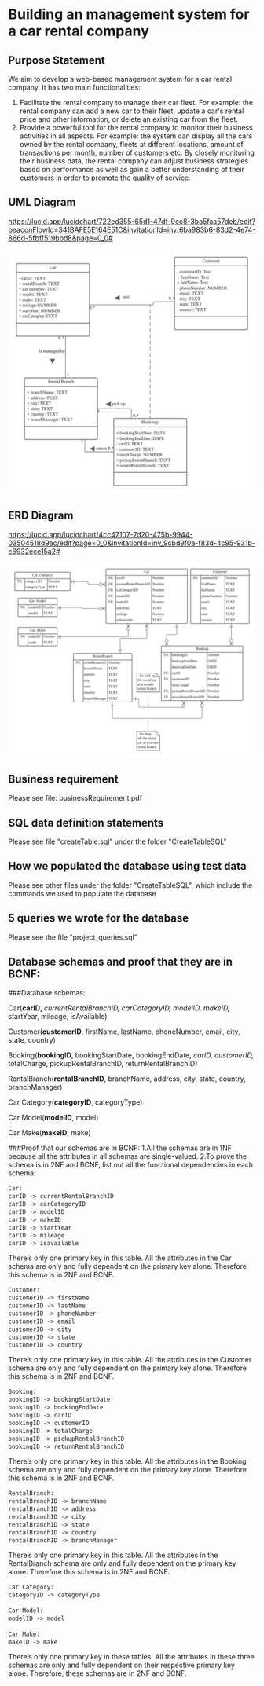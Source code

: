 # Building an management system for a car rental company
## Purpose Statement
We aim to develop a web-based management system for a car rental company. It has two main functionalities: 
1. Facilitate the rental company to manage their car fleet. For example: the rental company can add a new car to their fleet, update a car's rental price and other information, or delete an existing car from the fleet. 
2. Provide a powerful tool for the rental company to monitor their business activities in all aspects. For example: the system can display all the cars owned by the rental company, fleets at different locations, amount of transactions per month, number of customers etc. By closely monitoring their business data, the rental company can adjust business strategies based on performance as well as gain a better understanding of their customers in order to promote the quality of service. 

## UML Diagram
https://lucid.app/lucidchart/722ed355-65d1-47df-9cc8-3ba5faa57deb/edit?beaconFlowId=341BAFE5E164E51C&invitationId=inv_6ba983b6-83d2-4e74-866d-5fbff519bbd8&page=0_0#

![](Diagrams/uml.jpeg)

## ERD Diagram
https://lucid.app/lucidchart/4cc47107-7d20-475b-9944-03504518d9ac/edit?page=0_0&invitationId=inv_9cbd9f0a-f83d-4c95-931b-c6932ece15a2#

![](Diagrams/erd.jpeg)

## Business requirement 
Please see file: businessRequirement.pdf

## SQL data definition statements 
Please see file "createTable.sql" under the folder "CreateTableSQL"

## How we populated the database using test data
Please see other files under the folder "CreateTableSQL", which include the commands we used to populate the database

## 5 queries we wrote for the database
Please see the file "project_queries.sql"

## Database schemas and proof that they are in BCNF:

###Database schemas:

Car(**carID**, *currentRentalBranchID, carCategoryID, modelID, makeID,* startYear, mileage, isAvailable)

Customer(**customerID**, firstName, lastName, phoneNumber, email, city, state, country)

Booking(**bookingID**, bookingStartDate, bookingEndDate, *carID, customerID,* totalCharge, pickupRentalBranchID, returnRentalBranchID)

RentalBranch(**rentalBranchID**, branchName, address, city, state, country, branchManager)

Car Category(**categoryID**, categoryType)

Car Model(**modelID**, model)

Car Make(**makeID**, make)

###Proof that our schemas are in BCNF:
1.All the schemas are in 1NF because all the attributes in all schemas are single-valued.
2.To prove the schema is in 2NF and BCNF, list out all the functional dependencies in each schema:
    
    Car:
    carID -> currentRentalBranchID
    carID -> carCategoryID
    carID -> modelID
    carID -> makeID
    carID -> startYear
    carID -> mileage
    carID -> isavailable
    
There’s only one primary key in this table. All the attributes in the Car schema are only and fully dependent on the primary key alone. Therefore this schema is in 2NF and BCNF. 

    Customer:
    customerID -> firstName
    customerID -> lastName
    customerID -> phoneNumber
    customerID -> email
    customerID -> city
    customerID -> state
    customerID -> country
    
There’s only one primary key in this table. All the attributes in the Customer schema are only and fully dependent on the primary key alone. Therefore this schema is in 2NF and BCNF.
    
    Booking:
    bookingID -> bookingStartDate
    bookingID -> bookingEndDate
    bookingID -> carID
    bookingID -> customerID
    bookingID -> totalCharge
    bookingID -> pickupRentalBranchID
    bookingID -> returnRentalBranchID
    
There’s only one primary key in this table. All the attributes in the Booking schema are only and fully dependent on the primary key alone. Therefore this schema is in 2NF and BCNF.

    RentalBranch:
    rentalBranchID -> branchName
    rentalBranchID -> address
    rentalBranchID -> city
    rentalBranchID -> state
    rentalBranchID -> country
    rentalBranchID -> branchManager

There’s only one primary key in this table. All the attributes in the RentalBranch schema are only and fully dependent on the primary key alone. Therefore this schema is in 2NF and BCNF.

    Car Category:
    categoryID -> categoryType
    
    Car Model:
    modelID -> model

    Car Make:
    makeID -> make
    
There’s only one primary key in these tables. All the attributes in these three schemas are only and fully dependent on their respective primary key alone. Therefore, these schemas are in 2NF and BCNF. 

